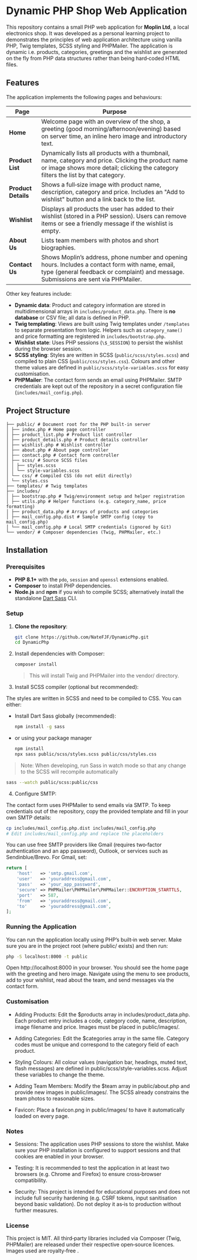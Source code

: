 # Dynamic PHP Shop Web Application

This repository contains a small PHP web application for **Moplin Ltd**, a local electronics shop.  It was developed as a personal learning project to demonstrates the principles of web application architecture using vanilla PHP, Twig templates, SCSS styling and PHPMailer.  The application is dynamic i.e. products, categories, greetings and the wishlist are generated on the fly from PHP data structures rather than being hard‑coded HTML files.

## Features

The application implements the following pages and behaviours:

| Page | Purpose |
|-----|--------|
| **Home** | Welcome page with an overview of the shop, a greeting (good morning/afternoon/evening) based on server time, an inline hero image and introductory text. |
| **Product List** | Dynamically lists all products with a thumbnail, name, category and price.  Clicking the product name or image shows more detail; clicking the category filters the list by that category. |
| **Product Details** | Shows a full‑size image with product name, description, category and price.  Includes an "Add to wishlist" button and a link back to the list. |
| **Wishlist** | Displays all products the user has added to their wishlist (stored in a PHP session).  Users can remove items or see a friendly message if the wishlist is empty. |
| **About Us** | Lists team members with photos and short biographies. |
| **Contact Us** | Shows Moplin’s address, phone number and opening hours.  Includes a contact form with name, email, type (general feedback or complaint) and message.  Submissions are sent via PHPMailer. |

Other key features include:

* **Dynamic data**: Product and category information are stored in multidimensional arrays in `includes/product_data.php`.  There is **no database** or CSV file; all data is defined in PHP.
* **Twig templating**: Views are built using Twig templates under `/templates` to separate presentation from logic.  Helpers such as `category_name()` and price formatting are registered in `includes/bootstrap.php`.
* **Wishlist state**: Uses PHP sessions (`\$_SESSION`) to persist the wishlist during the browser session.
* **SCSS styling**: Styles are written in SCSS (`public/scss/styles.scss`) and compiled to plain CSS (`public/css/styles.css`).  Colours and other theme values are defined in `public/scss/style-variables.scss` for easy customisation.
* **PHPMailer**: The contact form sends an email using PHPMailer.  SMTP credentials are kept out of the repository in a secret configuration file (`includes/mail_config.php`).

## Project Structure
```
├── public/ # Document root for the PHP built‑in server
│ ├── index.php # Home page controller
│ ├── product_list.php # Product list controller
│ ├── product_details.php # Product details controller
│ ├── wishlist.php # Wishlist controller
│ ├── about.php # About page controller
│ ├── contact.php # Contact form controller
│ ├── scss/ # Source SCSS files
│ │ ├── styles.scss
│ │ └── style-variables.scss
│ └── css/ # Compiled CSS (do not edit directly)
│ └── styles.css
├── templates/ # Twig templates
├── includes/
│ ├── bootstrap.php # Twig/environment setup and helper registration
│ ├── utils.php # Helper functions (e.g. category_name, price formatting)
│ ├── product_data.php # Arrays of products and categories
│ ├── mail_config.php.dist # Sample SMTP config (copy to mail_config.php)
│ └── mail_config.php # Local SMTP credentials (ignored by Git)
└── vendor/ # Composer dependencies (Twig, PHPMailer, etc.)
```


## Installation

### Prerequisites

* **PHP 8.1+** with the `pdo`, `session` and `openssl` extensions enabled.
* **Composer** to install PHP dependencies.
* **Node.js** and **npm** if you wish to compile SCSS; alternatively install the standalone [Dart Sass](https://sass-lang.com/dart-sass) CLI.

### Setup

1. **Clone the repository**:

   ```sh
   git clone https://github.com/NateFJF/DynamicPhp.git
   cd DynamicPhp
   ```

2. Install dependencies with Composer:

    ```sh
    composer install
    ```
    >This will install Twig and PHPMailer into the vendor/ directory.

3. Install SCSS compiler (optional but recommended):

The styles are written in SCSS and need to be compiled to CSS. You can either:

 - Install Dart Sass globally (recommended):
    
    ```sh
    npm install -g sass
    ```

- or using your package manager

    ```sh
    npm install
    npx sass public/scss/styles.scss public/css/styles.css
    ```
>Note: When developing, run Sass in watch mode so that any change to the SCSS will recompile automatically

```sh
sass --watch public/scss:public/css
```
4. Configure SMTP:

The contact form uses PHPMailer to send emails via SMTP. To keep credentials out of the repository, copy the provided template and fill in your own SMTP details:

```sh
cp includes/mail_config.php.dist includes/mail_config.php
# Edit includes/mail_config.php and replace the placeholders
```

You can use free SMTP providers like Gmail (requires two‑factor authentication and an app password), Outlook, or services such as Sendinblue/Brevo. For Gmail, set:

```php
return [
    'host'   => 'smtp.gmail.com',
    'user'   => 'youraddress@gmail.com',
    'pass'   => 'your_app_password',
    'secure' => PHPMailer\PHPMailer\PHPMailer::ENCRYPTION_STARTTLS,
    'port'   => 587,
    'from'   => 'youraddress@gmail.com',
    'to'     => 'youraddress@gmail.com',
];
```

### Running the Application

You can run the application locally using PHP’s built‑in web server. Make sure you are in the project root (where public/ exists) and then run:

```sh
php -S localhost:8000 -t public
```
Open http://localhost:8000 in your browser. You should see the home page with the greeting and hero image. Navigate using the menu to see products, add to your wishlist, read about the team, and send messages via the contact form.

### Customisation

- Adding Products: Edit the $products array in includes/product_data.php. Each product entry includes a code, category code, name, description, image filename and price. Images must be placed in public/images/.

- Adding Categories: Edit the $categories array in the same file. Category codes must be unique and correspond to the category field of each product.

- Styling Colours: All colour values (navigation bar, headings, muted text, flash messages) are defined in public/scss/style-variables.scss. Adjust these variables to change the theme.

- Adding Team Members: Modify the $team array in public/about.php and provide new images in public/images/. The SCSS already constrains the team photos to reasonable sizes.

- Favicon: Place a favicon.png in public/images/ to have it automatically loaded on every page.

### Notes

- Sessions: The application uses PHP sessions to store the wishlist. Make sure your PHP installation is configured to support sessions and that cookies are enabled in your browser.

- Testing: It is recommended to test the application in at least two browsers (e.g. Chrome and Firefox) to ensure cross‑browser compatibility.

- Security: This project is intended for educational purposes and does not include full security hardening (e.g. CSRF tokens, input sanitisation beyond basic validation). Do not deploy it as‑is to production without further measures.

### License

This project is MIT. All third‑party libraries included via Composer (Twig, PHPMailer) are released under their respective open‑source licences. Images used are royalty‑free .